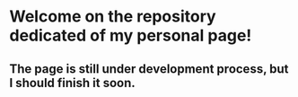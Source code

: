 # Welcome on the repository dedicated of my personal page!

## The page is still under development process, but I should finish it soon.

